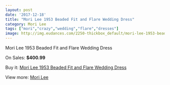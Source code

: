 ```yaml
---
layout: post
date: '2017-12-18'
title: "Mori Lee 1953 Beaded Fit and Flare Wedding Dress"
category: Mori Lee
tags: ["mori","crazy","wedding","flare","dresses"]
image: http://img.eudances.com/2250-thickbox_default/mori-lee-1953-beaded-fit-and-flare-wedding-dress.jpg
---
```

Mori Lee 1953 Beaded Fit and Flare Wedding Dress

On Sales: **$400.99**
<a href="https://www.eudances.com/en/mori-lee/751-mori-lee-1953-beaded-fit-and-flare-wedding-dress.html"><amp-img layout="responsive" width="600" height="600" src="//img.eudances.com/2250-thickbox_default/mori-lee-1953-beaded-fit-and-flare-wedding-dress.jpg" alt="Mori Lee 1953 Beaded Fit and Flare Wedding Dress 0" /></a>
<a href="https://www.eudances.com/en/mori-lee/751-mori-lee-1953-beaded-fit-and-flare-wedding-dress.html"><amp-img layout="responsive" width="600" height="600" src="//img.eudances.com/2252-thickbox_default/mori-lee-1953-beaded-fit-and-flare-wedding-dress.jpg" alt="Mori Lee 1953 Beaded Fit and Flare Wedding Dress 1" /></a>
<a href="https://www.eudances.com/en/mori-lee/751-mori-lee-1953-beaded-fit-and-flare-wedding-dress.html"><amp-img layout="responsive" width="600" height="600" src="//img.eudances.com/2251-thickbox_default/mori-lee-1953-beaded-fit-and-flare-wedding-dress.jpg" alt="Mori Lee 1953 Beaded Fit and Flare Wedding Dress 2" /></a>

Buy it: [Mori Lee 1953 Beaded Fit and Flare Wedding Dress](https://www.eudances.com/en/mori-lee/751-mori-lee-1953-beaded-fit-and-flare-wedding-dress.html "Mori Lee 1953 Beaded Fit and Flare Wedding Dress")

View more: [Mori Lee](https://www.eudances.com/en/9-mori-lee "Mori Lee")